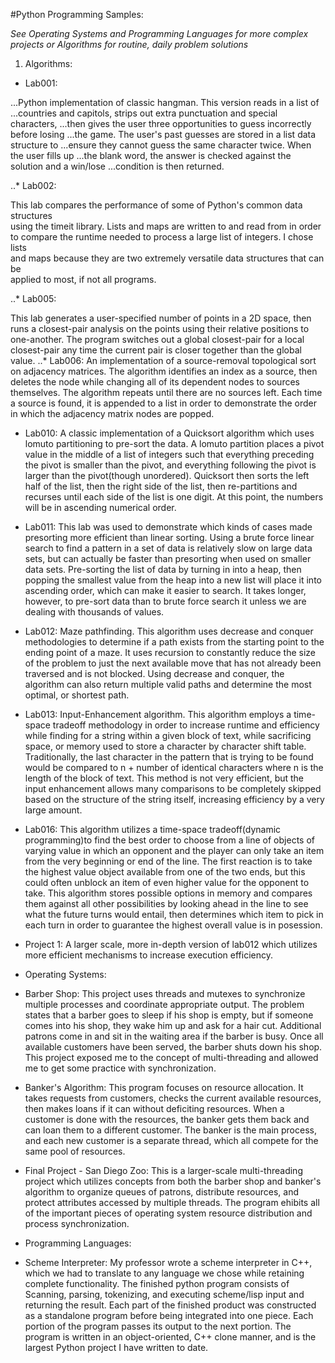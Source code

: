 #Python Programming Samples:

*See Operating Systems and Programming Languages for more complex projects
or Algorithms for routine, daily problem solutions*

1. Algorithms:

* Lab001:

...Python implementation of classic hangman. This version reads in a list of
...countries and capitols, strips out extra punctuation and special characters,
...then gives the user three opportunities to guess incorrectly before losing 
...the game. The user's past guesses are stored in a list data structure to
...ensure they cannot guess the same character twice. When the user fills up
...the blank word, the answer is checked against the solution and a win/lose
...condition is then returned.

..* Lab002:

This lab compares the performance of some of Python's common data structures  
using the timeit library. Lists and maps are written to and read from in order  
to compare the runtime needed to process a large list of integers. I chose lists  
and maps because they are two extremely versatile data structures that can be  
applied to most, if not all programs.

..* Lab005:

This lab generates a user-specified number of points in a 2D space, then runs
a closest-pair analysis on the points using their relative positions to one-another.
The program switches out a global closest-pair for a local closest-pair any time the
current pair is closer together than the global value.
..* Lab006:
An implementation of a source-removal topological sort on adjacency matrices. The 
algorithm identifies an index as a source, then deletes the node while changing
all of its dependent nodes to sources themselves. The algorithm repeats until there
are no sources left. Each time a source is found, it is appended to a list in order
to demonstrate the order in which the adjacency matrix nodes are popped.
- Lab010:
A classic implementation of a Quicksort algorithm which uses lomuto partitioning
to pre-sort the data. A lomuto partition places a pivot value in the middle of a 
list of integers such that everything preceding the pivot is smaller than the pivot,
and everything following the pivot is larger than the pivot(though unordered).
Quicksort then sorts the left half of the list, then the right side of the list, then
re-partitions and recurses until each side of the list is one digit. At this point,
the numbers will be in ascending numerical order.
- Lab011:
This lab was used to demonstrate which kinds of cases made presorting more efficient
than linear sorting. Using a brute force linear search to find a pattern in a set of
data is relatively slow on large data sets, but can actually be faster than presorting
when used on smaller data sets. Pre-sorting the list of data by turning in into a heap,
then popping the smallest value from the heap into a new list will place it into ascending
order, which can make it easier to search. It takes longer, however, to pre-sort data than
to brute force search it unless we are dealing with thousands of values.
- Lab012:
Maze pathfinding. This algorithm uses decrease and conquer methodologies to determine if 
a path exists from the starting point to the ending point of a maze. It uses recursion to 
constantly reduce the size of the problem to just the next available move that has not
already been traversed and is not blocked. Using decrease and conquer, the algorithm can
also return multiple valid paths and determine the most optimal, or shortest path.
- Lab013:
Input-Enhancement algorithm. This algorithm employs a time-space tradeoff methodology in
order to increase runtime and efficiency while finding for a string within a given block
of text, while sacrificing space, or memory used to store a character by character shift
table. Traditionally, the last character in the pattern that is trying to be found would
be compared to n + number of identical characters where n is the length of the block of
text. This method is not very efficient, but the input enhancement allows many comparisons
to be completely skipped based on the structure of the string itself, increasing efficiency
by a very large amount.
- Lab016:
This algorithm utilizes a time-space tradeoff(dynamic programming)to find the best order
to choose from a line of objects of varying value in which an opponent and the player can
only take an item from the very beginning or end of the line. The first reaction is to take
the highest value object available from one of the two ends, but this could often unblock 
an item of even higher value for the opponent to take. This algorithm stores possible options
in memory and compares them against all other possibilities by looking ahead in the line to 
see what the future turns would entail, then determines which item to pick in each turn in
order to guarantee the highest overall value is in posession.
- Project 1:
A larger scale, more in-depth version of lab012 which utilizes more efficient mechanisms to
increase execution efficiency.

- Operating Systems:
- Barber Shop:
This project uses threads and mutexes to synchronize multiple processes and coordinate appropriate
output. The problem states that a barber goes to sleep if his shop is empty, but if someone comes
into his shop, they wake him up and ask for a hair cut. Additional patrons come in and sit in the
waiting area if the barber is busy. Once all available customers have been served, the barber shuts
down his shop. This project exposed me to the concept of multi-threading and allowed me to get some
practice with synchronization.
- Banker's Algorithm:
This program focuses on resource allocation. It takes requests from customers, checks the current
available resources, then makes loans if it can without deficiting resources. When a customer is 
done with the resources, the banker gets them back and can loan them to a different customer. The 
banker is the main process, and each new customer is a separate thread, which all compete for the 
same pool of resources.
- Final Project - San Diego Zoo:
This is a larger-scale multi-threading project which utilizes concepts from both the barber shop 
and banker's algorithm to organize queues of patrons, distribute resources, and protect attributes
accessed by multiple threads. The program ehibits all of the important pieces of operating system
resource distribution and process synchronization.

- Programming Languages:
- Scheme Interpreter:
My professor wrote a scheme interpreter in C++, which we had to translate to any language we chose
while retaining complete functionality. The finished python program consists of Scanning, parsing,
tokenizing, and executing scheme/lisp input and returning the result. Each part of the finished product
was constructed as a standalone program before being integrated into one piece. Each portion of the 
program passes its output to the next portion. The program is written in an object-oriented, C++ clone
manner, and is the largest Python project I have written to date.